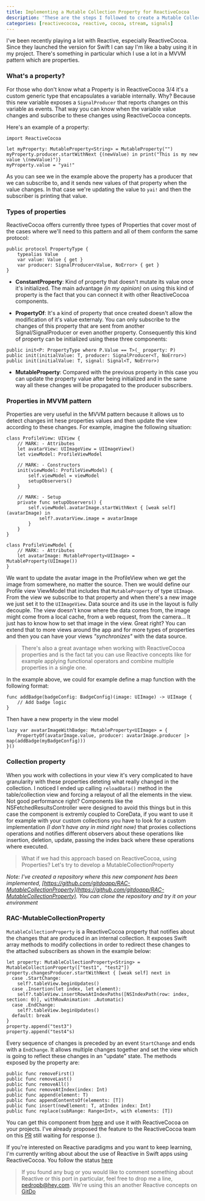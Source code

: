 ```yaml
---
title: Implementing a Mutable Collection Property for ReactiveCocoa
description: 'These are the steps I followed to create a Mutable Collection Property for ReactiveCocoa. Very useful if you want to get events about changes produced in a collection'
categories: [reactivecocoa, reactive, cocoa, stream, signals]
---
```


I've been recently playing a lot with Reactive, especially ReactiveCocoa. Since they launched the version for Swift I can say I'm like a baby using it in my project. There's something in particular which I use a lot in a MVVM pattern which are properties.

### What's a property?

For those who don't know what a Property is in ReactiveCocoa 3/4 it's a custom generic type that encapsulates a variable internally. Why? Because this new variable exposes a `SignalProducer` that reports changes on this variable as events. That way you can know when the variable value changes and subscribe to these changes using ReactiveCocoa concepts.

Here's an example of a property:

```language-swift
import ReactiveCocoa

let myProperty: MutableProperty<String> = MutableProperty("")
myProperty.producer.startWithNext {(newValue) in print("This is my new value \(newValue)")}
myProperty.value = "yai!"

```

As you can see we in the example above the property has a producer that we can subscribe to, and it sends new values of that property when the value changes. In that case we're updating the value to `yai!` and then the subscriber is printing that value.

### Types of properties

ReactiveCocoa offers currently three types of Properties that cover most of the cases where we'll need to this pattern and all of them conform the same protocol:

```language-swift
public protocol PropertyType {
	typealias Value
	var value: Value { get }
	var producer: SignalProducer<Value, NoError> { get }
}
```

- **ConstantProperty**: Kind of property that doesn't mutate its value once it's initialized. The main advantage _(in my opinion)_ on using this kind of property is the fact that you can connect it with other ReactiveCocoa components.

- **PropertyOf**: It's a kind of property that once created doesn't allow the modification of it's value externaly. You can only subscribe to the changes of this property that are sent from another Signal/SignalProducer or even another property. Consequently this kind of property can be initialized using these three components:

```language-swift
public init<P: PropertyType where P.Value == T>(_ property: P)
public init(initialValue: T, producer: SignalProducer<T, NoError>)
public init(initialValue: T, signal: Signal<T, NoError>)
```

- **MutableProperty**: Compared with the previous property in this case you can update the property value after being initialized and in the same way all these changes will be propagated to the producer subscribers.

### Properties in MVVM pattern

Properties are very useful in the MVVM pattern because it allows us to detect changes int hese properties values and then update the view according to these changes. For example, imagine the following situation:

```language-swift
class ProfileView: UIView {
	// MARK: - Attributes
	let avatarView: UIImageView = UIImageView()
	let viewModel: ProfileViewModel

	// MARK: - Constructors
	init(viewModel: ProfileViewModel) {
		self.viewModel = viewModel
		setupObservers()
	}

	// MARK: - Setup
	private func setupObservers() {
		self.viewModel.avatarImage.startWithNext { [weak self] (avatarImage) in
			self?.avatarView.image = avatarImage
		}
	}
}

class ProfileViewModel {
	// MARK: - Attributes
	let avatarImage: MutableProperty<UIImage> = MutableProperty(UIImage())
}
```

We want to update the avatar image in the ProfileView when we get the image from somewhere, no matter the source. Then we would define our Profile view ViewModel that includes that `MutableProperty` of type `UIImage`. From the view we subscribe to that property and when there's a new image we just set it to the `UIImageView`. Data source and its use in the layout is fully decouple. The view doesn't know where the data comes from, the image might come from a local cache, from a web request, from the camera... It just has to know how to set that image in the view. Great right? You can extend that to more views around the app and for more types of properties and then you can have your views _"synchronizes"_ with the data source.

> There's also a great avantage when working with ReactiveCocoa properties and is the fact tat you can use Reactive concepts like for example applying functional operators and combine multiple properties in a single one.

In the example above, we could for example define a map function with the following format:

```language-swift
func addBadge(badgeConfig: BadgeConfig)(image: UIImage) -> UIImage {
	// Add badge logic
}
```

Then have a new property in the view model

```language-swift
lazy var avatarImageWithBadge: MutableProperty<UIImage> = {
	PropertyOf(avatarImage.value, producer: avatarImage.producer |> map(addBadge(myBadgeConfig)))
}()
```

### Collection property

When you work with collections in your view it's very complicated to have granularity with these properties deteting what really changed in the collection. I noticed I ended up calling `reloadData()` method in the table/collection view and forcing a relayout of all the elements in the view. Not good performance right? Components like the NSFetchedResultsController were designed to avoid this things but in this case the component is extremly coupled to CoreData, if you want to use it for example with your custom collections you have to look for a custom implementation _(I don't have any in mind right now)_ that proxies collections operations and notifies different observers about these operations like insertion, deletion, update, passing the index back where these operations where executed.

> What if we had this approach based on ReactiveCocoa, using Properties? Let's try to develop a MutableCollectionProperty

_Note: I've created a repository where this new component has been implemented, [https://github.com/gitdoapp/RAC-MutableCollectionProperty](https://github.com/gitdoapp/RAC-MutableCollectionProperty). You can clone the repository and try it on your environment_

### RAC-MutableCollectionProperty

`MutableCollectionProperty` is a ReactiveCocoa property that notifies about the changes that are produced in an internal collection. It exposes Swift array methods to modify collections in order to redirect these changes to the attached subscribers as shown in the example below:

```language-swift
let property: MutableCollectionProperty<String> = MutableCollectionProperty(["test1", "test2"])
property.changesProducer.startWithNext { [weak self] next in
  case .StartChange:
    self?.tableView.beginUpdates()
  case .Insertion(let index, let element):
    self?.tableView.insertRowsAtIndexPaths([NSIndexPath(row: index, section: 0)], withRowAnimation: .Automatic)
  case .EndChange:
    self?.tableView.beginUpdates()
  default: break
}
property.append("test3")
property.append("test4"s)
```

Every sequence of changes is preceded by an event `StartChange` and ends with a `EndChange`. It allows multiple changes together and set the view which is going to reflect these changes in an "update" state. The methods exposed by the property are:

```language-swift
public func removeFirst()
public func removeLast()
public func removeAll()
public func removeAtIndex(index: Int)
public func append(element: T)
public func appendContentsOf(elements: [T])
public func insert(newElement: T, atIndex index: Int)
public func replace(subRange: Range<Int>, with elements: [T])
```

You can get this component from [here](https://github.com/gitdoapp/RAC-MutableCollectionProperty) and use it with ReactiveCocoa on your projects. I've already proposed the feature to the ReactiveCocoa team on this [PR](https://github.com/ReactiveCocoa/ReactiveCocoa/pull/2485) still waiting for response :).

If you're interested on Reactive paradigms and you want to keep learning, I'm currently writing about about the use of Reactive in Swift apps using ReactiveCocoa. You follow the status [here](https://leanpub.com/functionalreactiveprogrammingswift)

> If you found any bug or you would like to comment something about Reactive or this port in particular, feel free to drop me a line, pedropb@hey.com. We're using this an another Reactive concepts on [GitDo](www.gitdo.io)

